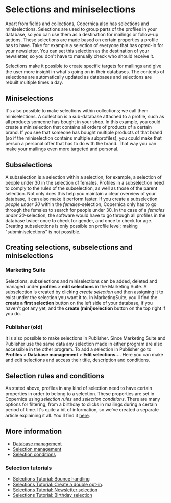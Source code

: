 # Selections and miniselections

Apart from fields and collections, Copernica also has selections and 
miniselections. Selections are used to group parts of the profiles in 
your database, so you can use them as a destination for mailings or 
follow-up actions. These selections are made based on certain properties 
a profile has to have. Take for example a selection of everyone that has 
opted-in for your newsletter. You can set this selection as the destination 
of your newsletter, so you don't have to manually check who should receive it. 

Selections make it possible to create specific targets for mailings and 
give the user more insight in what's going on in their databases. The 
contents of selections are automatically updated as databases and 
selections are rebuilt multiple times a day.

## Miniselections

It's also possible to make selections within collections; we call them 
miniselections. A collection is a sub-database attached to a profile, 
such as all products someone has bought in your shop. In this example, 
you could create a miniselection that contains all orders of products of 
a certain brand. If you see that someone has bought multiple products of 
that brand (so if the miniselection contains multiple subprofiles), you 
could make that person a personal offer that has to do with the brand. 
That way you can make your mailings even more targeted and personal.

## Subselections

A subselection is a selection within a selection, for example, a 
selection of people under 30 in the selection of females. Profiles in a 
subselection need to comply to the rules of the subselection, as well as 
those of the parent selection. Not only does this help you maintain a 
clear overview of your database, it can also make it perform faster. 
If you create a subselection *people under 30* within the *females*-selection, 
Copernica only has to go through the females to search for people under 30. 
In the case of a *females under 30*-selection, the software would have to 
go through all profiles in the database twice: once to check for gender, 
and once to check for age.
Creating subselections is only possible on profile level; making 
"subminiselections" is not possible. 

## Creating selections, subselections and miniselections

### Marketing Suite

Selections, subselections and miniselections can be added, deleted and 
managed under **profiles** > **edit selections** in the Marketing Suite. A 
subselection is created by clicking *create selection* and then assigning 
it to exist under the selection you want it to. In MarketingSuite, you'll 
find the **create a first selection** button on the left side of your database, 
if you haven't got any yet, and the **create (mini)selection** button on 
the top right if you do.

### Publisher (old)

It is also possible to make selections in Publisher. Since Marketing Suite 
and Publisher use the same data any selection made in either program are 
also accessible in the other program. To add a selection in Publisher 
go to **Profiles** > **Database management** > **Edit selections...**. 
Here you can make and edit selections and access their title, description 
and conditions.

## Selection rules and conditions

As stated above, profiles in any kind of selection need to have certain 
properties in order to belong to a selection. These properties are set 
in Copernica using *selection rules* and *selection conditions*. There 
are many options for filtering, from a birthday to clicks in mailings 
during a certain period of time. It's quite a bit of information, so 
we've created a separate article explaining it all. You'll find it 
[here](selections-conditions).

## More information

* [Database management](./database-introduction)
* [Selection management](./selections-settings)
* [Selection conditions](./selections-conditions)

### Selection tutorials

* [Selections Tutorial: Bounce handling](./automatically-process-bounces) 
* [Selections Tutorial: Create a double opt-in](create-a-double-optin-for-new-subscribers).
* [Selections Tutorial: Newsletter selection](./create-a-mailing-list)
* [Selections Tutorial: Birthday selection](./how-to-create-a-birthday-selection)
